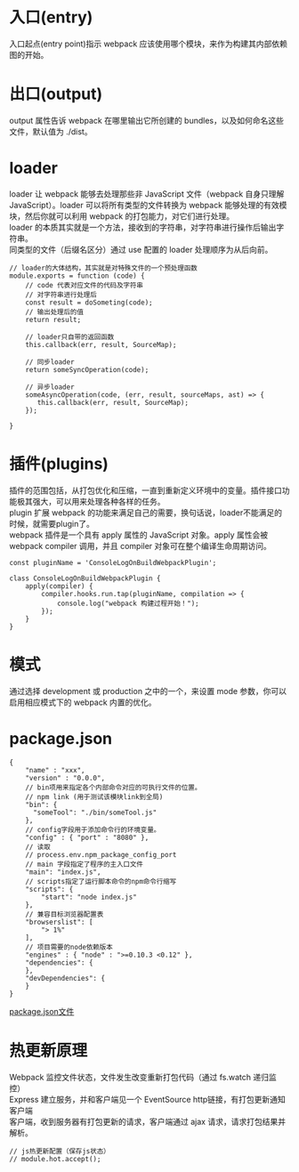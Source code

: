 #  入口(entry)
入口起点(entry point)指示 webpack 应该使用哪个模块，来作为构建其内部依赖图的开始。
#  出口(output)
output 属性告诉 webpack 在哪里输出它所创建的 bundles，以及如何命名这些文件，默认值为 ./dist。
#  loader
loader 让 webpack 能够去处理那些非 JavaScript 文件（webpack 自身只理解 JavaScript）。loader 可以将所有类型的文件转换为 webpack 能够处理的有效模块，然后你就可以利用 webpack 的打包能力，对它们进行处理。<br>
loader 的本质其实就是一个方法，接收到的字符串，对字符串进行操作后输出字符串。<br>
同类型的文件（后缀名区分）通过 use 配置的 loader 处理顺序为从后向前。<br>
```
// loader的大体结构，其实就是对特殊文件的一个预处理函数
module.exports = function (code) {
    // code 代表对应文件的代码及字符串
    // 对字符串进行处理后
    const result = doSometing(code);
    // 输出处理后的值
    return result;
    
    // loader只自带的返回函数
    this.callback(err, result, SourceMap);
    
    // 同步loader
    return someSyncOperation(code);
    
    // 异步loader
    someAsyncOperation(code, (err, result, sourceMaps, ast) => {
       this.callback(err, result, SourceMap); 
    });
    
}
```
#  插件(plugins)
插件的范围包括，从打包优化和压缩，一直到重新定义环境中的变量。插件接口功能极其强大，可以用来处理各种各样的任务。<br>
plugin 扩展 webpack 的功能来满足自己的需要，换句话说，loader不能满足的时候，就需要plugin了。<br>
webpack 插件是一个具有 apply 属性的 JavaScript 对象。apply 属性会被 webpack compiler 调用，并且 compiler 对象可在整个编译生命周期访问。
```
const pluginName = 'ConsoleLogOnBuildWebpackPlugin';

class ConsoleLogOnBuildWebpackPlugin {
    apply(compiler) {
        compiler.hooks.run.tap(pluginName, compilation => {
            console.log("webpack 构建过程开始！");
        });
    }
}
```
#  模式
通过选择 development 或 production 之中的一个，来设置 mode 参数，你可以启用相应模式下的 webpack 内置的优化。

#  package.json
```
{
    "name" : "xxx",
    "version" : "0.0.0",
    // bin项用来指定各个内部命令对应的可执行文件的位置。
    // npm link (用于测试该模块link到全局)
    "bin": {
      "someTool": "./bin/someTool.js"
    },
    // config字段用于添加命令行的环境变量。
    "config" : { "port" : "8080" },
    // 读取
    // process.env.npm_package_config_port
    // main 字段指定了程序的主入口文件
    "main": "index.js",
    // scripts指定了运行脚本命令的npm命令行缩写
    "scripts": {
		"start": "node index.js"
	},
	// 兼容目标浏览器配置表
	"browserslist": [
	    "> 1%"
	],
	// 项目需要的node依赖版本
	"engines" : { "node" : ">=0.10.3 <0.12" },
	"dependencies": {
	},
	"devDependencies": {
	}
}
```
[package.json文件](http://javascript.ruanyifeng.com/nodejs/packagejson.html)

# 热更新原理
Webpack 监控文件状态，文件发生改变重新打包代码（通过 fs.watch 递归监控）<br>
Express 建立服务，并和客户端见一个 EventSource http链接，有打包更新通知客户端<br>
客户端，收到服务器有打包更新的请求，客户端通过 ajax 请求，请求打包结果并解析。<br>
```
// js热更新配置（保存js状态）
// module.hot.accept();
```

